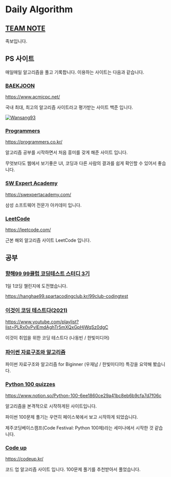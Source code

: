 # Daily Algorithm

## [TEAM NOTE](./Team%20Note/README.md)

족보입니다.

## PS 사이트

매일매일 알고리즘을 풀고 기록합니다. 이용하는 사이트는 다음과 같습니다.

### [BAEKJOON](./BAEKJOON/README.md)

<https://www.acmicpc.net/>

국내 최대, 최고의 알고리즘 사이트라고 평가받는 사이트 백준 입니다.

[![Wansang93](http://mazassumnida.wtf/api/generate_badge?boj=wansang93)](https://solved.ac/wansang93)

### [Programmers](./Programmers/README.md)

<https://programmers.co.kr/>

알고리즘 공부를 시작하면서 처음 흥미를 갖게 해준 사이트 입니다.

무엇보다도 웹에서 보기좋은 UI, 코딩과 다른 사람의 결과를 쉽게 확인할 수 있어서 좋습니다.

### [SW Expert Academy](./SW%20Expert%20Academy/Python/README.md)

<https://swexpertacademy.com/>

삼성 소프트웨어 전문가 아카데미 입니다.

### [LeetCode](./Leetcode/)

<https://leetcode.com/>

근본 해외 알고리즘 사이트 LeetCode 입니다.

## 공부

### [향해99 99클럽 코딩테스트 스터디 3기](./hanghae99/README.md)

1일 1코딩 챌린지에 도전했습니다.

<https://hanghae99.spartacodingclub.kr/99club-codingtest>

### [이것이 코딩 테스트다(2021)](./This%20is%20coding%20test/README.md)

<https://www.youtube.com/playlist?list=PLRx0vPvlEmdAghTr5mXQxGpHjWqSz0dgC>

이것이 취업을 위한 코딩 테스트다 (나동빈 / 한빛미디어)

### [파이썬 자료구조와 알고리즘](./Algorithm&DataStructure_with_Python/README.md)

파이썬 자료구조와 알고리즘 for Biginner (우재남 / 한빛미디어) 특강을 요약해 봤습니다.

### [Python 100 quizzes](./Python_100_quizzes/README.md)

<https://www.notion.so/Python-100-6ee1860ce29a41bc8eb6b9cfa7d7f06c>

알고리즘을 본격적으로 시작하게된 사이트입니다.

파이썬 100문제 풀기는 우연히 페이스북에서 보고 시작하게 되었습니다.

제주코딩베이스캠프(Code Festival: Python 100제)라는 세미나에서 시작한 것 같습니다.

### [Code up](./Code%20Up/README.md)

<https://codeup.kr/>

코드 업 알고리즘 사이트 입니다. 100문제 풀기를 추천받아서 풀었습니다.
